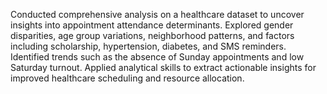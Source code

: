 Conducted comprehensive analysis on a healthcare dataset to uncover insights into appointment attendance determinants. Explored gender disparities, age group variations, neighborhood patterns, and factors including scholarship, hypertension, diabetes, and SMS reminders. Identified trends such as the absence of Sunday appointments and low Saturday turnout. Applied analytical skills to extract actionable insights for improved healthcare scheduling and resource allocation.
